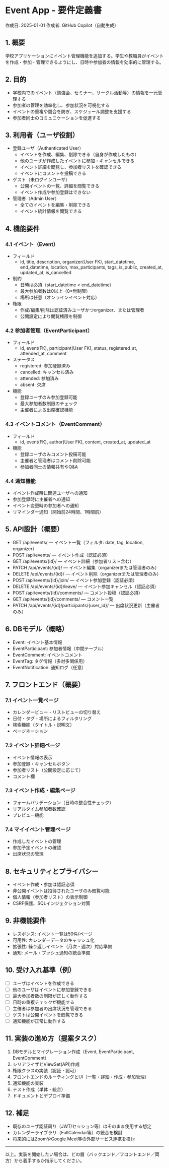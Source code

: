 # Event App - 要件定義書

作成日: 2025-01-01
作成者: GitHub Copilot（自動生成）

## 1. 概要
学校アプリケーションにイベント管理機能を追加する。学生や教職員がイベントを作成・参加・管理できるようにし、日時や参加者の情報を効率的に管理する。

## 2. 目的
- 学校内でのイベント（勉強会、セミナー、サークル活動等）の情報を一元管理する
- 参加者の管理を効率化し、参加状況を可視化する
- イベントの重複や競合を防ぎ、スケジュール調整を支援する
- 参加者同士のコミュニケーションを促進する

## 3. 利用者（ユーザ役割）
- 登録ユーザ（Authenticated User）
  - イベントを作成、編集、削除できる（自身が作成したもの）
  - 他のユーザが作成したイベントに参加・キャンセルできる
  - イベント詳細を閲覧し、参加者リストを確認できる
  - イベントにコメントを投稿できる
- ゲスト（未ログインユーザ）
  - 公開イベントの一覧、詳細を閲覧できる
  - イベント作成や参加登録はできない
- 管理者（Admin User）
  - 全てのイベントを編集・削除できる
  - イベント統計情報を閲覧できる

## 4. 機能要件
### 4.1 イベント（Event）
- フィールド
  - id, title, description, organizer(User FK), start_datetime, end_datetime, location, max_participants, tags, is_public, created_at, updated_at, is_cancelled
- 制約
  - 日時は必須（start_datetime < end_datetime）
  - 最大参加者数は0以上（0=無制限）
  - 場所は任意（オンラインイベント対応）
- 権限
  - 作成/編集/削除は認証済みユーザかつorganizer、または管理者
  - 公開設定により閲覧権限を制御

### 4.2 参加者管理（EventParticipant）
- フィールド
  - id, event(FK), participant(User FK), status, registered_at, attended_at, comment
- ステータス
  - registered: 参加登録済み
  - cancelled: キャンセル済み
  - attended: 参加済み
  - absent: 欠席
- 機能
  - 登録ユーザのみ参加登録可能
  - 最大参加者数制限のチェック
  - 主催者による出席確認機能

### 4.3 イベントコメント（EventComment）
- フィールド
  - id, event(FK), author(User FK), content, created_at, updated_at
- 機能
  - 登録ユーザのみコメント投稿可能
  - 主催者と管理者はコメント削除可能
  - 参加者同士の情報共有やQ&A

### 4.4 通知機能
- イベント作成時に関連ユーザへの通知
- 参加登録時に主催者への通知
- イベント変更時の参加者への通知
- リマインダー通知（開始前24時間、1時間前）

## 5. API設計（概要）
- GET /api/events/ — イベント一覧（フィルタ: date, tag, location, organizer）
- POST /api/events/ — イベント作成（認証必須）
- GET /api/events/{id}/ — イベント詳細（参加者リスト含む）
- PATCH /api/events/{id}/ — イベント編集（organizerまたは管理者のみ）
- DELETE /api/events/{id}/ — イベント削除（organizerまたは管理者のみ）
- POST /api/events/{id}/join/ — イベント参加登録（認証必須）
- DELETE /api/events/{id}/leave/ — イベント参加キャンセル（認証必須）
- POST /api/events/{id}/comments/ — コメント投稿（認証必須）
- GET /api/events/{id}/comments/ — コメント一覧
- PATCH /api/events/{id}/participants/{user_id}/ — 出席状況更新（主催者のみ）

## 6. DBモデル（概略）
- Event: イベント基本情報
- EventParticipant: 参加者情報（中間テーブル）
- EventComment: イベントコメント
- EventTag: タグ情報（多対多関係用）
- EventNotification: 通知ログ（任意）

## 7. フロントエンド（概要）
### 7.1 イベント一覧ページ
- カレンダービュー・リストビューの切り替え
- 日付・タグ・場所によるフィルタリング
- 検索機能（タイトル・説明文）
- ページネーション

### 7.2 イベント詳細ページ
- イベント情報の表示
- 参加登録・キャンセルボタン
- 参加者リスト（公開設定に応じて）
- コメント欄

### 7.3 イベント作成・編集ページ
- フォームバリデーション（日時の整合性チェック）
- リアルタイム参加者数確認
- プレビュー機能

### 7.4 マイイベント管理ページ
- 作成したイベントの管理
- 参加予定イベントの確認
- 出席状況の管理

## 8. セキュリティとプライバシー
- イベント作成・参加は認証必須
- 非公開イベントは招待されたユーザのみ閲覧可能
- 個人情報（参加者リスト）の表示制御
- CSRF保護、SQLインジェクション対策

## 9. 非機能要件
- レスポンス: イベント一覧は50件/ページ
- 可用性: カレンダーデータのキャッシュ化
- 拡張性: 繰り返しイベント（月次・週次）対応準備
- 通知: メール・プッシュ通知の統合準備

## 10. 受け入れ基準（例）
- [ ] ユーザはイベントを作成できる
- [ ] 他のユーザはイベントに参加登録できる
- [ ] 最大参加者数の制限が正しく動作する
- [ ] 日時の重複チェックが機能する
- [ ] 主催者は参加者の出席状況を管理できる
- [ ] ゲストは公開イベントを閲覧できる
- [ ] 通知機能が正常に動作する

## 11. 実装の進め方（提案タスク）
1. DBモデルとマイグレーション作成（Event, EventParticipant, EventComment）
2. シリアライザとViewSet(API)作成
3. 権限クラスの実装（認証・認可）
4. フロントエンドのルーティングとUI（一覧・詳細・作成・参加管理）
5. 通知機能の実装
6. テスト作成（単体・統合）
7. ドキュメントとデプロイ準備

## 12. 補足
- 既存のユーザ認証周り（JWT/セッション等）はそのまま使用する想定
- カレンダーライブラリ（FullCalendar等）の統合を検討
- 将来的にはZoomやGoogle Meet等の外部サービス連携を検討

---
以上。実装を開始したい場合は、どの層（バックエンド／フロントエンド／両方）から着手するか指示してください。